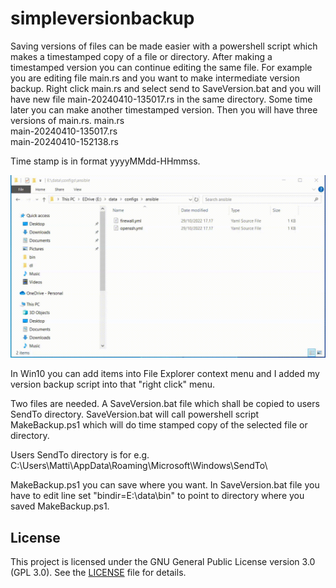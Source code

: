 # simpleversionbackup

Saving versions of files can be made easier with a powershell script which makes a timestamped copy of a file or directory. After making a timestamped version you can continue editing
the same file. For example you are editing file main.rs and you want to make intermediate version backup. Right click main.rs and select send to SaveVersion.bat and you will have new file
main-20240410-135017.rs in the same directory. Some time later you can make another timestamped version. Then you will have three versions of main.rs.
main.rs<br/>
main-20240410-135017.rs<br/>
main-20240410-152138.rs<br/>

Time stamp is in format yyyyMMdd-HHmmss.

![Usage example](docs/contextmenuaddversion.gif)

In Win10 you can add items into File Explorer context menu and I added my version backup script into that "right click" menu.

Two files are needed. A SaveVersion.bat file which shall be copied to users SendTo directory. SaveVersion.bat will call powershell script MakeBackup.ps1 which will do time stamped copy of
the selected file or directory.

Users SendTo directory is for e.g.<br/>
C:\Users\Matti\AppData\Roaming\Microsoft\Windows\SendTo\

MakeBackup.ps1 you can save where you want. In SaveVersion.bat file you have to edit line
set "bindir=E:\data\bin"
to point to directory where you saved MakeBackup.ps1.

## License

This project is licensed under the GNU General Public License version 3.0 (GPL 3.0). See the [LICENSE](LICENSE) file for details.


